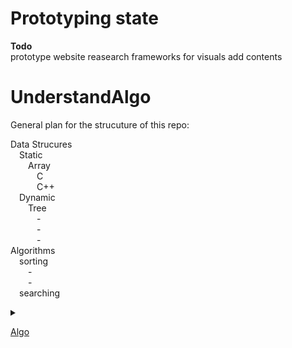 # Prototyping state

**Todo**\
prototype website
reasearch frameworks for visuals
add contents

# UnderstandAlgo

General plan for the strucuture of this repo:

Data Strucures\
&emsp;Static\
&emsp;&emsp;Array\
&emsp;&emsp;&emsp;C\
&emsp;&emsp;&emsp;C++\
&emsp;Dynamic\
&emsp;&emsp;Tree\
&emsp;&emsp;&emsp;-\
&emsp;&emsp;&emsp;-\
&emsp;&emsp;&emsp;-\
Algorithms\
&emsp;sorting\
&emsp;&emsp;-\
&emsp;&emsp;-\
&emsp;searching


<details><summary>

[Algo](Algorithms)

</summary>

Algos

</details>
